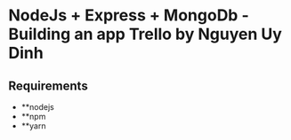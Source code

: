 # NodeJs + Express + MongoDb - Building an app Trello by Nguyen Uy Dinh

## Requirements

* **nodejs
* **npm
* **yarn
